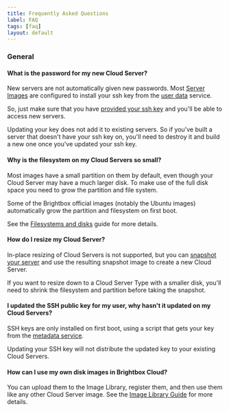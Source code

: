 ```yaml
---
title: Frequently Asked Questions
label: FAQ
tags: [faq]
layout: default
---
```


### General

#### What is the password for my new Cloud Server?

New servers are not automatically given new passwords. Most
[Server Images](/reference/server-images/) are configured to install your ssh
key from the [user data](/guides/cli/user-data/) service.

So, just make sure that you have
[provided your ssh key](/guides/cli/getting-started/#configuring_your_ssh_key)
and you'll be able to access new servers.

Updating your key does not add it to existing servers. So if you've
built a server that doesn't have your ssh key on, you'll need to
destroy it and build a new one once you've updated your ssh key.

#### Why is the filesystem on my Cloud Servers so small?

Most images have a small partition on them by default, even though
your Cloud Server may have a much larger disk. To make use of the full
disk space you need to grow the partition and file system.

Some of the Brightbox official images (notably the Ubuntu images) automatically
grow the partition and filesystem on first boot.

See the [Filesystems and disks](/guides/filesystems-and-disks/) guide for more
details.

#### How do I resize my Cloud Server?

In-place resizing of Cloud Servers is not supported, but you can
[snapshot your server](/guides/cli/create-a-snapshot/) and use the resulting
snapshot image to create a new Cloud Server.

If you want to resize down to a Cloud Server Type with a smaller disk, you'll
need to shrink the filesystem and partition before taking the snapshot.

#### I updated the SSH public key for my user, why hasn't it updated on my Cloud Servers?

SSH keys are only installed on first boot, using a script that gets your key
from the [metadata service](/reference/metadata-service).

Updating your SSH key will not distribute the updated key to your existing
Cloud Servers.

#### How can I use my own disk images in Brightbox Cloud?

You can upload them to the Image Library, register them, and then use them like
any other Cloud Server image. See the
[Image Library Guide](/guides/cli/image-library/) for more details.

